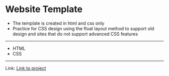 # Website Template

- The template is created in html and css only
- Practice for CSS design using the float layout method to support old design and sites that do not support advanced CSS features
  
---
- HTML
- CSS
---
Link: [Link to project]()
